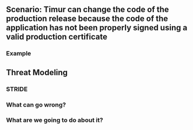 ## Scenario: Timur can change the code of the production release because the code of the application has not been properly signed using a valid production certificate

### Example

## Threat Modeling

### STRIDE

### What can go wrong?

### What are we going to do about it?